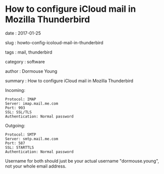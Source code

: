 How to configure iCloud mail in Mozilla Thunderbird
===================================================

date
:   2017-01-25

slug
:   howto-config-icoloud-mail-in-thunderbird

tags
:   mail, thunderbird

category
:   software

author
:   Dormouse Young

summary
:   How to configure iCloud mail in Mozilla Thunderbird

Incoming:

    Protocol: IMAP
    Server: imap.mail.me.com
    Port: 993
    SSL: SSL/TLS
    Authentication: Normal password

Outgoing:

    Protocol: SMTP
    Server: smtp.mail.me.com
    Port: 587
    SSL: STARTTLS
    Authentication: Normal password

Username for both should just be your actual username "dormouse.young",
not your whole email address.
